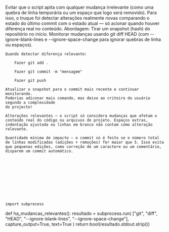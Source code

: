 Evitar que o script apita com qualquer mudança irrelevante (como uma quebra de linha temporária ou um espaço que logo será removido). Para isso, o truque foi detectar alterações realmente novas comparando o estado do último commit com o estado atual — só acionar quando houver diferença real no conteúdo.
Abordagem: Tirar um snapshot (hash) do repositório no início.
Monitorar mudanças usando git diff HEAD (com --ignore-blank-lines e --ignore-space-change para ignorar quebras de linha ou espaços).

    Quando detectar diferença relevante:

        Fazer git add .

        Fazer git commit -m "mensagem"

        Fazer git push

    Atualizar o snapshot para o commit mais recente e continuar monitorando.
    Poderias adiconar mais comando, mas deixo ao criteiro do usuário segundo a complexidade
    do projecto!
    
    Alterações relevantes – o script só considera mudanças que afetam o conteúdo real do código ou arquivos do projeto. Espaços extras, indentação ajustada ou linhas em branco não contam como alteração relevante.

	Quantidade mínima de impacto – o commit só é feito se o número total de linhas modificadas (adições + remoções) for maior que 5. Isso evita que pequenas edições, como correção de um caractere ou um comentário, disparem um commit automático.
    
    
    
    
    
    
    
    
    
    
    
    import subprocess

def ha_mudancas_relevantes():
    resultado = subprocess.run(
        ["git", "diff", "HEAD", "--ignore-blank-lines", "--ignore-space-change"],
        capture_output=True,
        text=True
    )
    return bool(resultado.stdout.strip())

